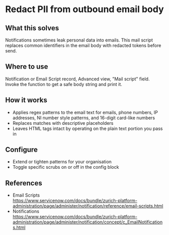 # Redact PII from outbound email body

## What this solves
Notifications sometimes leak personal data into emails. This mail script replaces common identifiers in the email body with redacted tokens before send.

## Where to use
Notification or Email Script record, Advanced view, "Mail script" field. Invoke the function to get a safe body string and print it.

## How it works
- Applies regex patterns to the email text for emails, phone numbers, IP addresses, NI number style patterns, and 16-digit card-like numbers
- Replaces matches with descriptive placeholders
- Leaves HTML tags intact by operating on the plain text portion you pass in

## Configure
- Extend or tighten patterns for your organisation
- Toggle specific scrubs on or off in the config block

## References
- Email Scripts  
  https://www.servicenow.com/docs/bundle/zurich-platform-administration/page/administer/notification/reference/email-scripts.html
- Notifications  
  https://www.servicenow.com/docs/bundle/zurich-platform-administration/page/administer/notification/concept/c_EmailNotifications.html
